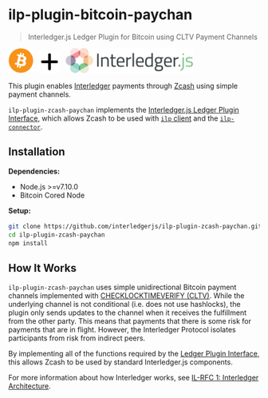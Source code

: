 # ilp-plugin-bitcoin-paychan
> Interledger.js Ledger Plugin for Bitcoin using CLTV Payment Channels

<a href="https://bitcoin.org"><img src="./images/bitcoin.png" alt="Bitcoin" height="50px" /></a><img height="45" hspace="5" /><img src="./images/plus.png" height="45" /><img height="45" hspace="5" /><a href="https://interledger.org"><img src="./images/interledgerjs.png" alt="Interledger.js" height="50px" /></a>


This plugin enables [Interledger](https://interledger.org) payments through [Zcash](https://z.cash) using simple payment channels.

`ilp-plugin-zcash-paychan` implements the [Interledger.js Ledger Plugin Interface](https://github.com/interledger/rfcs/blob/master/0004-ledger-plugin-interface/0004-ledger-plugin-interface.md), which allows Zcash to be used with [`ilp` client](https://github.com/interledgerjs/ilp) and the [`ilp-connector`](https://github.com/interledgerjs/ilp-connector).

## Installation

**Dependencies:**

- Node.js >=v7.10.0
- Bitcoin Cored Node

**Setup:**

```sh
git clone https://github.com/interledgerjs/ilp-plugin-zcash-paychan.git
cd ilp-plugin-zcash-paychan
npm install
```


## How It Works

`ilp-plugin-zcash-paychan` uses simple unidirectional Bitcoin payment channels implemented with [CHECKLOCKTIMEVERIFY (CLTV)](https://github.com/bitcoin/bips/blob/master/bip-0065.mediawiki). While the underlying channel is not conditional (i.e. does not use hashlocks), the plugin only sends updates to the channel when it receives the fulfillment from the other party. This means that payments that there is some risk for payments that are in flight. However, the Interledger Protocol isolates participants from risk from indirect peers.

By implementing all of the functions required by the [Ledger Plugin Interface](https://github.com/interledger/rfcs/blob/master/0004-ledger-plugin-interface/0004-ledger-plugin-interface.md), this allows Zcash to be used by standard Interledger.js components.

For more information about how Interledger works, see [IL-RFC 1: Interledger Architecture](https://github.com/interledger/rfcs/blob/master/0001-interledger-architecture/0001-interledger-architecture.md).
